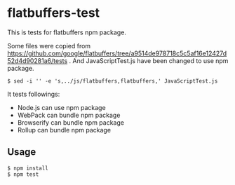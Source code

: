 # flatbuffers-test

This is tests for flatbuffers npm package.

Some files were copied from https://github.com/google/flatbuffers/tree/a9514de978718c5c5af16e12427d52d4d90281a6/tests . And JavaScriptTest.js have been changed to use npm package.

```
$ sed -i '' -e 's,../js/flatbuffers,flatbuffers,' JavaScriptTest.js
```

It tests followings:

- Node.js can use npm package
- WebPack can bundle npm package
- Browserify can bundle npm package
- Rollup can bundle npm package

## Usage

```
$ npm install
$ npm test
```
